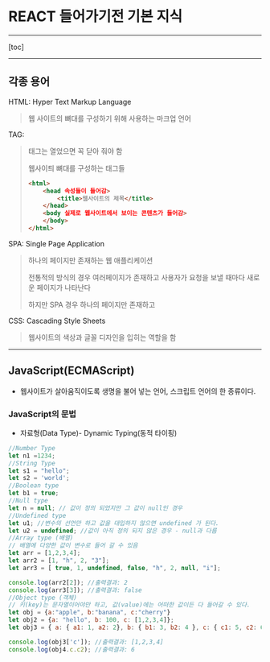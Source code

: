 # REACT 들어가기전 기본 지식

------

[toc]

----------

## 각종 용어

HTML: Hyper Text Markup Language 

> 웹 사이트의 뼈대를 구성하기 위해 사용하는 마크업 언어

TAG:

> 태그는 열었으면 꼭 닫아 줘야 함 
>
> 웹사이틔 뼈대를 구성하는 태그들 
>
> ```html
> <html>
>     <head 속성들이 들어감>
>         <title>웹사이트의 제목</title>
>     </head>
>     <body 실제로 웹사이트에서 보이는 콘텐츠가 들어감>        
>     </body>
> </html>
> ```
>
> 

SPA: Single Page Application

> 하나의 페이지만 존재하는 웹 애플리케이션
>
> 전통적의 방식의 경우 여러페이지가 존재하고 사용자가 요청을 보낼 때마다 새로운 페이지가 나타난다
>
> 하지만 SPA 경우 하나의 페이지만 존재하고 
>
> 

CSS: Cascading Style Sheets 

> 웹사이트의 색상과 글꼴 디자인을 입히는 역할을 함

-----

## JavaScript(ECMAScript)

- 웹사이트가 살아움직이도록 생명을 불어 넣는 언어, 스크립트 언어의 한 종류이다.

### JavaScript의 문법

- 자료형(Data Type)- Dynamic Typing(동적 타이핑)

```js
//Number Type
let n1 =1234;
//String Type
let s1 = "hello";
let s2 = 'world';
//Boolean type
let b1 = true;
//Null type
let n = null; // 값이 정의 되었지만 그 값이 null인 경우
//Undefined type
let u1; //변수의 선언만 하고 값을 대입하지 않으면 undefined 가 된다.
let u2 = undefined; //값이 아직 정의 되지 않은 경우 - null과 다름
//Array type (배열)
// 배열에 다양한 값이 변수로 들어 갈 수 있음
let arr = [1,2,3,4]; 
let arr2 = [1, "h", 2, "3"];
let arr3 = [ true, 1, undefined, false, "h", 2, null, "i"];

console.log(arr2[2]); //출력결과: 2
console.log(arr3[3]); //출력결과: false
//Object type (객체)
// 키(key)는 문자열이어야만 하고, 값(value)에는 어떠한 값이든 다 들어갈 수 있다.
let obj = {a:"apple", b:"banana", c:"cherry"}
let obj2 = {a: "hello", b: 100, c: [1,2,3,4]};
let obj3 = { a: { a1: 1, a2: 2}, b: { b1: 3, b2: 4 }, c: { c1: 5, c2: 6},};

console.log(obj3['c']); //출력결과: [1,2,3,4]
console.log(obj4.c.c2); //출력결과: 6
```

